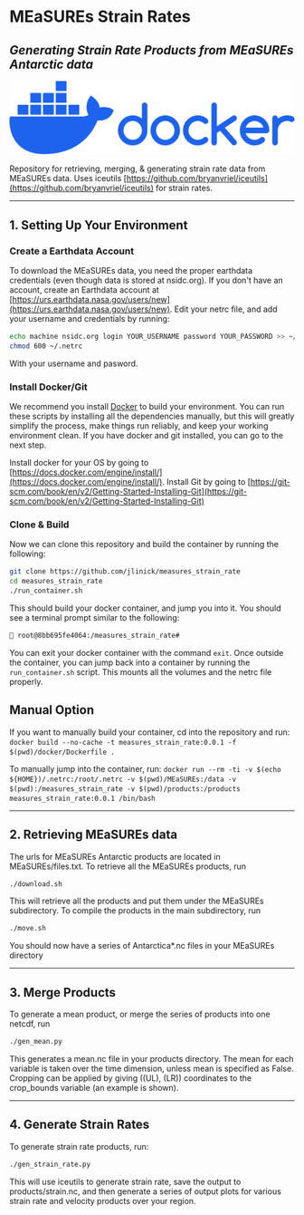 # MEaSUREs Strain Rates
## _Generating Strain Rate Products from MEaSUREs Antarctic data_

[![Dockerized](./docker/docker-logo.svg)](https://github.com/jlinick/measures_strain_rate)

Repository for retrieving, merging, & generating strain rate data from MEaSUREs data. Uses iceutils [https://github.com/bryanvriel/iceutils](https://github.com/bryanvriel/iceutils) for strain rates.

-----

## 1. Setting Up Your Environment


### Create a Earthdata Account
To download the MEaSUREs data, you need the proper earthdata credentials (even though data is stored at nsidc.org). If you don't have an account, create an Earthdata account at [https://urs.earthdata.nasa.gov/users/new](https://urs.earthdata.nasa.gov/users/new). Edit your netrc file, and add your username and credentials by running:
```sh 
echo machine nsidc.org login YOUR_USERNAME password YOUR_PASSWORD >> ~/.netrc
chmod 600 ~/.netrc
```
With your username and pasword.

### Install Docker/Git
We recommend you install [Docker](https://www.docker.com/) to build your environment. You can run these scripts by installing all the dependencies manually, but this will greatly simplify the process, make things run reliably, and keep your working environment clean. If you have docker and git installed, you can go to the next step.

Install docker for your OS by going to [https://docs.docker.com/engine/install/](https://docs.docker.com/engine/install/). Install Git by going to [https://git-scm.com/book/en/v2/Getting-Started-Installing-Git](https://git-scm.com/book/en/v2/Getting-Started-Installing-Git)


### Clone & Build
Now we can clone this repository and build the container by running the following:

```sh
git clone https://github.com/jlinick/measures_strain_rate
cd measures_strain_rate
./run_container.sh
```

This should build your docker container, and jump you into it. You should see a terminal prompt similar to the following:

```sh
🐳 root@8bb695fe4064:/measures_strain_rate#
```
You can exit your docker container with the command ```exit```. Once outside the container, you can jump back into a container by running the ```run_container.sh``` script. This mounts all the volumes and the netrc file properly.

## Manual Option

If you want to manually build your container, cd into the repository and run:
```docker build --no-cache -t measures_strain_rate:0.0.1 -f $(pwd)/docker/Dockerfile .```

To manually jump into the container, run:
```docker run --rm -ti -v $(echo ${HOME})/.netrc:/root/.netrc -v $(pwd)/MEaSUREs:/data -v $(pwd):/measures_strain_rate -v $(pwd)/products:/products measures_strain_rate:0.0.1 /bin/bash```


-----

## 2. Retrieving MEaSUREs data

The urls for MEaSUREs Antarctic products are located in MEaSUREs/files.txt. To retrieve all the MEaSUREs products, run
```sh
./download.sh
```

This will retrieve all the products and put them under the MEaSUREs subdirectory. To compile the products in the main subdirectory, run
```sh
./move.sh
```

You should now have a series of Antarctica\*.nc files in your MEaSUREs directory

-----

## 3. Merge Products

To generate a mean product, or merge the series of products into one netcdf, run

```sh
./gen_mean.py
```

This generates a mean.nc file in your products directory. The mean for each variable is taken over the time dimension, unless mean is specified as False. Cropping can be applied by giving ((UL), (LR)) coordinates to the crop_bounds variable (an example is shown).

-----

## 4. Generate Strain Rates

To generate strain rate products, run:

```sh
./gen_strain_rate.py
```

This will use iceutils to generate strain rate, save the output to products/strain.nc, and then generate a series of output plots for various strain rate and velocity products over your region.

